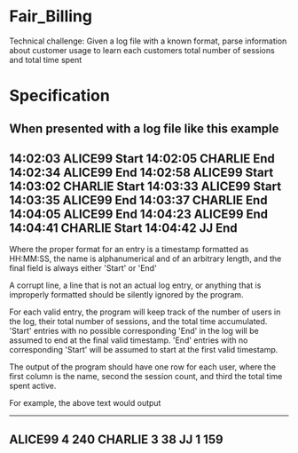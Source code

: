# Fair_Billing
Technical challenge: Given a log file with a known format, parse information about customer usage to learn each customers total number of sessions and total time spent

Specification
=============

When presented with a log file like this example
-----------------------
14:02:03 ALICE99 Start
14:02:05 CHARLIE End
14:02:34 ALICE99 End
14:02:58 ALICE99 Start
14:03:02 CHARLIE Start
14:03:33 ALICE99 Start
14:03:35 ALICE99 End
14:03:37 CHARLIE End
14:04:05 ALICE99 End
14:04:23 ALICE99 End
14:04:41 CHARLIE Start
14:04:42 JJ End
------------------------

Where the proper format for an entry is a timestamp formatted as HH:MM:SS,
the name is alphanumerical and of an arbitrary length, and the final field is always
either 'Start' or 'End'

A corrupt line, a line that is not an actual log entry, or anything that is improperly
formatted should be silently ignored by the program.

For each valid entry, the program will keep track of the number of users in the log, their total number of sessions, 
and the total time accumulated. 'Start' entries with no possible corresponding 'End' in the log will be assumed to end
at the final valid timestamp. 'End' entries with no corresponding 'Start' will be assumed to start
at the first valid timestamp.

The output of the program should have one row for each user, where the first column is the name, second the session count, and third the total time spent active.

For example, the above text would output

------------------
ALICE99 4 240
CHARLIE 3 38
JJ 1 159
------------------
